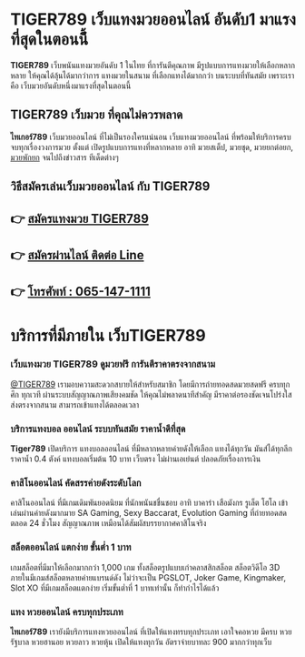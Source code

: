 # TIGER789 เว็บแทงมวยออนไลน์ อันดับ1 มาแรงที่สุดในตอนนี้้

**TIGER789** เว็บพนันแทงมวยอันดับ 1 ในไทย ที่การันตีคุณภาพ มีรูปแบบการแทงมวยให้เลือกหลากหลาย ให้คุณได้ลุ้นได้มากว่าการ แทงมวยในสนาม ที่เลือกแทงได้มากกว่า บนระบบที่ทันสมัย เพราะเราคือ เว็บมวยอันดับหนึ่งมาแรงที่สุดในตอนนี้

## TIGER789 เว็บมวย ที่คุณไม่ควรพลาด
**ไทเกอร์789** เว็บมวยออนไลน์ ที่ไม่เป็นรองใครแน่นอน เว็บแทงมวยออนไลน์ ที่พร้อมให้บริการครบจบทุกเรื่องวงการมวย ตั้งแต่ เปิดรูปแบบการแทงที่หลากหลาย อาทิ มวยสเต็ป, มวยชุด, มวยยกต่อยก, [มวยพักยก](https://tiger711.io/muaypakyok) จนไปถึงข่าวสาร ทีเด็ดต่างๆ

## วิธีสมัครเล่นเว็บมวยออนไลน์ กับ TIGER789
## 👉 [สมัครแทงมวย TIGER789](https://member.tiger711.io/register?sellerId=atom)
## 👉 [สมัครผ่านไลน์ ติดต่อ Line](https://line.me/R/ti/p/%40tiger711)
## 👉 [โทรศัพท์ : 065-147-1111](https://line.me/R/ti/p/%40tiger711)

# บริการที่มีภายใน **เว็บTIGER789**

### เว็บแทงมวย TIGER789  ดูมวยฟรี การันตีราคาตรงจากสนาม
[@TIGER789](https://line.me/R/ti/p/%40tiger711) เรามอบความสะดวกสบายให้สำหรับสมาชิก โดยมีการถ่ายทอดสดมวยสดฟรี ครบทุกศึก ทุกเวที ผ่านระบบสัญญาณภาพเสียงคมชัด ให้คุณไม่พลาดนาทีสำคัญ มีราคาต่อรองชัดเจนโปร่งใส ส่งตรงจากสนาม สามารถเข้าแทงได้ตลอดเวลา

### บริการแทงบอล ออนไลน์ ระบบทันสมัย ราคาน้ำดีที่สุด
**Tiger789** เปิดบริการ แทงบอลออนไลน์ ที่มีหลากหลายค่ายดังให้เลือก แทงได้ทุกวัน มันส์ได้ทุกลีก ราคาน้ำ 0.4 ตังค์ แทงบอลเริ่มต้น 10 บาท เว็บตรง ไม่ผ่านเอเย่นต์ ปลอดภัยเรื่องการเงิน

### คาสิโนออนไลน์ คัดสรรค่ายดังระดับโลก
คาสิโนออนไลน์ ที่มีเกมเดิมพันยอดนิยม ที่นักพนันชชื่นชอบ อาทิ บาคาร่า เสือมังกร รูเล็ต โฮโล เข้าเล่นผ่านค่ายดังมากมาย SA Gaming, Sexy Baccarat, Evolution Gaming  ที่ถ่ายทอดสดตลอด 24 ชั่วโมง สัญญาณภาพ เหมือนได้สัมผัสบรรยากาศคาสิโนจริง

### สล็อตออนไลน์ แตกง่าย ขั้นต่ำ 1 บาท
เกมสล็อตที่มีมาให้เลือกมากกว่า 1,000 เกม ทั้งสล็อตรูปแบบเก่าคลาสสิกสล็อต สล็อตวิดีโอ 3D ภายในมีเกมส์สล็อตหลายค่ายแบรนด์ดัง ไม่ว่าจะเป็น PGSLOT, Joker Game, Kingmaker, Slot XO ที่มีเกมสล็อตแตกง่าย เริ่มขั้นต่ำที่ 1 บาทเท่านั้น ก็ทำกำไรได้แล้ว

### แทง หวยออนไลน์ ครบทุกประเภท
**ไทเกอร์789** เรายังมีบริการแทงหวยออนไลน์ ที่เปิดให้แทงทรบทุกประเภท เอาใจคอหวย มีครบ หวยรัฐบาล หวยฮานอย หวยลาว หวยหุ้น เปิดให้แทงทุกวัน อัตราจ่ายบาทละ 900 มากกว่าทุกเว็บ
